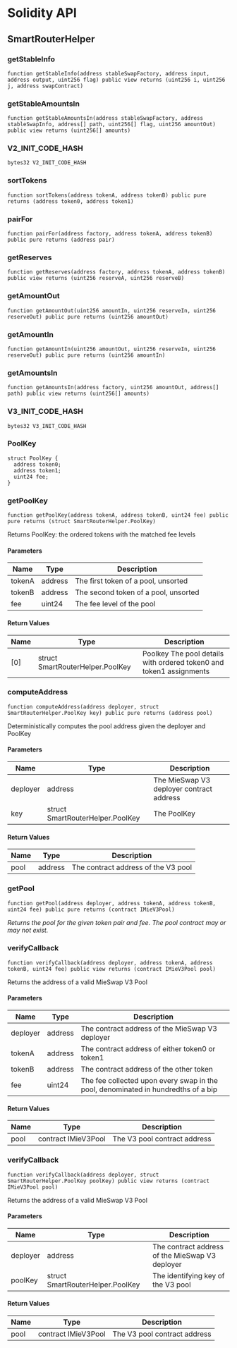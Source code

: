 # Solidity API

## SmartRouterHelper

### getStableInfo

```solidity
function getStableInfo(address stableSwapFactory, address input, address output, uint256 flag) public view returns (uint256 i, uint256 j, address swapContract)
```

### getStableAmountsIn

```solidity
function getStableAmountsIn(address stableSwapFactory, address stableSwapInfo, address[] path, uint256[] flag, uint256 amountOut) public view returns (uint256[] amounts)
```

### V2_INIT_CODE_HASH

```solidity
bytes32 V2_INIT_CODE_HASH
```

### sortTokens

```solidity
function sortTokens(address tokenA, address tokenB) public pure returns (address token0, address token1)
```

### pairFor

```solidity
function pairFor(address factory, address tokenA, address tokenB) public pure returns (address pair)
```

### getReserves

```solidity
function getReserves(address factory, address tokenA, address tokenB) public view returns (uint256 reserveA, uint256 reserveB)
```

### getAmountOut

```solidity
function getAmountOut(uint256 amountIn, uint256 reserveIn, uint256 reserveOut) public pure returns (uint256 amountOut)
```

### getAmountIn

```solidity
function getAmountIn(uint256 amountOut, uint256 reserveIn, uint256 reserveOut) public pure returns (uint256 amountIn)
```

### getAmountsIn

```solidity
function getAmountsIn(address factory, uint256 amountOut, address[] path) public view returns (uint256[] amounts)
```

### V3_INIT_CODE_HASH

```solidity
bytes32 V3_INIT_CODE_HASH
```

### PoolKey

```solidity
struct PoolKey {
  address token0;
  address token1;
  uint24 fee;
}
```

### getPoolKey

```solidity
function getPoolKey(address tokenA, address tokenB, uint24 fee) public pure returns (struct SmartRouterHelper.PoolKey)
```

Returns PoolKey: the ordered tokens with the matched fee levels

#### Parameters

| Name   | Type    | Description                          |
| ------ | ------- | ------------------------------------ |
| tokenA | address | The first token of a pool, unsorted  |
| tokenB | address | The second token of a pool, unsorted |
| fee    | uint24  | The fee level of the pool            |

#### Return Values

| Name | Type                             | Description                                                         |
| ---- | -------------------------------- | ------------------------------------------------------------------- |
| [0]  | struct SmartRouterHelper.PoolKey | Poolkey The pool details with ordered token0 and token1 assignments |

### computeAddress

```solidity
function computeAddress(address deployer, struct SmartRouterHelper.PoolKey key) public pure returns (address pool)
```

Deterministically computes the pool address given the deployer and PoolKey

#### Parameters

| Name     | Type                             | Description                              |
| -------- | -------------------------------- | ---------------------------------------- |
| deployer | address                          | The MieSwap V3 deployer contract address |
| key      | struct SmartRouterHelper.PoolKey | The PoolKey                              |

#### Return Values

| Name | Type    | Description                         |
| ---- | ------- | ----------------------------------- |
| pool | address | The contract address of the V3 pool |

### getPool

```solidity
function getPool(address deployer, address tokenA, address tokenB, uint24 fee) public pure returns (contract IMieV3Pool)
```

_Returns the pool for the given token pair and fee. The pool contract may or may not exist._

### verifyCallback

```solidity
function verifyCallback(address deployer, address tokenA, address tokenB, uint24 fee) public view returns (contract IMieV3Pool pool)
```

Returns the address of a valid MieSwap V3 Pool

#### Parameters

| Name     | Type    | Description                                                                       |
| -------- | ------- | --------------------------------------------------------------------------------- |
| deployer | address | The contract address of the MieSwap V3 deployer                                   |
| tokenA   | address | The contract address of either token0 or token1                                   |
| tokenB   | address | The contract address of the other token                                           |
| fee      | uint24  | The fee collected upon every swap in the pool, denominated in hundredths of a bip |

#### Return Values

| Name | Type                | Description                  |
| ---- | ------------------- | ---------------------------- |
| pool | contract IMieV3Pool | The V3 pool contract address |

### verifyCallback

```solidity
function verifyCallback(address deployer, struct SmartRouterHelper.PoolKey poolKey) public view returns (contract IMieV3Pool pool)
```

Returns the address of a valid MieSwap V3 Pool

#### Parameters

| Name     | Type                             | Description                                     |
| -------- | -------------------------------- | ----------------------------------------------- |
| deployer | address                          | The contract address of the MieSwap V3 deployer |
| poolKey  | struct SmartRouterHelper.PoolKey | The identifying key of the V3 pool              |

#### Return Values

| Name | Type                | Description                  |
| ---- | ------------------- | ---------------------------- |
| pool | contract IMieV3Pool | The V3 pool contract address |
